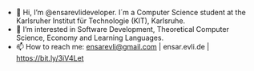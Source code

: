 - 👋 Hi, I’m @ensarevlideveloper. I´m a Computer Science student at the Karlsruher Institut für Technologie (KIT), Karlsruhe.
- 👀 I’m interested in Software Development, Theoretical Computer Science, Economy and Learning Languages.
- 📫 How to reach me: ensarevli@gmail.com | ensar.evli.de | https://bit.ly/3iV4Let

<!---
ensarevlideveloper/ensarevlideveloper is a ✨ special ✨ repository because its `README.md` (this file) appears on your GitHub profile.
You can click the Preview link to take a look at your changes.
--->
